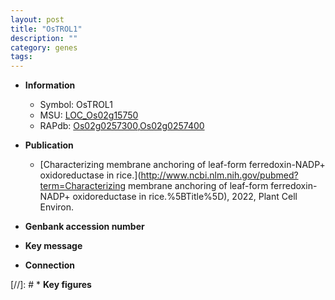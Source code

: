```yaml
---
layout: post
title: "OsTROL1"
description: ""
category: genes
tags: 
---
```


* **Information**  
    + Symbol: OsTROL1  
    + MSU: [LOC_Os02g15750](http://rice.uga.edu/cgi-bin/ORF_infopage.cgi?orf=LOC_Os02g15750)  
    + RAPdb: [Os02g0257300](http://rapdb.dna.affrc.go.jp/viewer/gbrowse_details/irgsp1?name=Os02g0257300),[Os02g0257400](http://rapdb.dna.affrc.go.jp/viewer/gbrowse_details/irgsp1?name=Os02g0257400)  

* **Publication**  
    + [Characterizing membrane anchoring of leaf-form ferredoxin-NADP+ oxidoreductase in rice.](http://www.ncbi.nlm.nih.gov/pubmed?term=Characterizing membrane anchoring of leaf-form ferredoxin-NADP+ oxidoreductase in rice.%5BTitle%5D), 2022, Plant Cell Environ.

* **Genbank accession number**  

* **Key message**  

* **Connection**  

[//]: # * **Key figures**  


